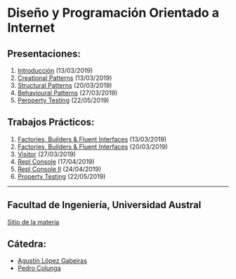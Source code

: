 # Diseño y Programación Orientado a Internet


## Presentaciones:

1. [Introducción](intro) (13/03/2019)
2. [Creational Patterns](creational) (13/03/2019)
3. [Structural Patterns](structural) (20/03/2019)
4. [Behavioural Patterns](behaviour) (27/03/2019) 
5. [Peroperty Testing](testing) (22/05/2019) 

## Trabajos Prácticos:

1. [Factories, Builders & Fluent Interfaces](practice/creational) (13/03/2019)
2. [Factories, Builders & Fluent Interfaces](practice/normalization) (20/03/2019)
3. [Visitor](practice/visitor) (27/03/2019)
4. [Repl Console](practice/repl-1) (17/04/2019)
5. [Repl Console II](practice/repl-2) (24/04/2019)
6. [Property Testing](practice/testing) (22/05/2019)
<!-- 6. [News Stream](practice/news) (26/04/2019) -->

---

## Facultad de Ingeniería, Universidad Austral

[Sitio de la materia](http://facultaddeingenieria.github.io/daoo)

## Cátedra:

* [Agustín López Gabeiras](//github.com/agustinlg)
* [Pedro Colunga](//github.com/pcolunga)
